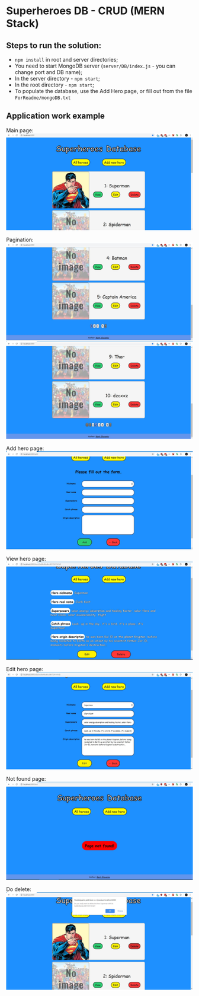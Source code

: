# Superheroes DB - CRUD (MERN Stack)

## Steps to run the solution:

-  `npm install` in root and server directories;
-  You need to start MongoDB server (`server/DB/index.js` - you can change port and DB name);
-  In the server directory - `npm start`;
-  In the root directory - `npm start`;
-  To populate the database, use the Add Hero page, or fill out from the file `ForReadme/mongoDB.txt`

## Application work example

Main page:
![Main page](ForReadme/mainPage.JPG?raw=true)

Pagination:
![Pagination ](ForReadme/pagination1.JPG?raw=true)
![Pagination](ForReadme/pagination2.JPG?raw=true)

Add hero page:
![Add hero page](ForReadme/addHeroPage.JPG?raw=true)

View hero page:
![View hero page](ForReadme/viewHeroPage.JPG?raw=true)

Edit hero page:
![Edit hero page](ForReadme/editHeroPage.JPG?raw=true)

Not found page:
![Not found page](ForReadme/notFoundPage.JPG?raw=true)

Do delete:
![Not found page](ForReadme/doDelete.JPG?raw=true)